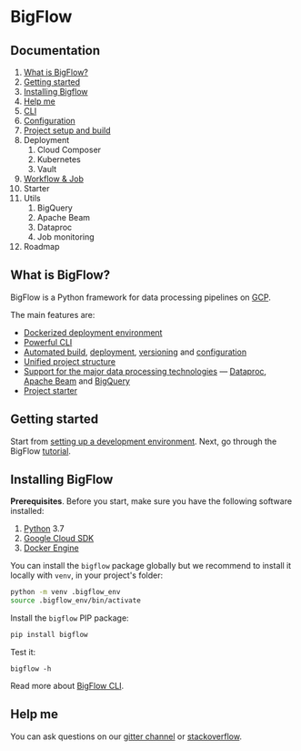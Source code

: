 # BigFlow

## Documentation

1. [What is BigFlow?](#what-is-bigflow)
1. [Getting started](#getting-started)
1. [Installing Bigflow](#installing-bigflow)
1. [Help me](#help-me)
1. [CLI](docs/cli.md)
1. [Configuration](./docs/configuration.md)
1. [Project setup and build](./docs/project_setup_and_build.md)
1. Deployment
    1. Cloud Composer
    1. Kubernetes
    1. Vault
1. [Workflow & Job](./docs/workflow-and-job.md)
1. Starter
1. Utils
    1. BigQuery
    1. Apache Beam
    1. Dataproc
    1. Job monitoring
1. Roadmap

## What is BigFlow?

BigFlow is a Python framework for data processing pipelines on [GCP](https://cloud.google.com/).

The main features are:

* [Dockerized deployment environment](./docs/project_setup_and_build.md#overview)
* [Powerful CLI](./docs/cli.md)
* [Automated build](./docs/project_setup_and_build.md#overview), [deployment](./docs/deployment.md), 
[versioning](./docs/project_setup_and_build.md#project-versioning) and [configuration](./docs/configuration.md)
* [Unified project structure](./docs/project_setup_and_build.md#project-structure)
* [Support for the major data processing technologies](./docs/utils.md) — [Dataproc](https://cloud.google.com/dataproc),
[Apache Beam](https://beam.apache.org/) and [BigQuery](https://cloud.google.com/bigquery)
* [Project starter](./docs/scaffold.md)

## Getting started

Start from [setting up a development environment](#installing-bigflow). 
Next, go through the BigFlow [tutorial](./docs/tutorial.md). 

## Installing BigFlow

**Prerequisites**. Before you start, make sure you have the following software installed:

1. [Python](https://www.python.org/downloads/) 3.7
2. [Google Cloud SDK](https://cloud.google.com/sdk/docs/downloads-interactive)
3. [Docker Engine](https://docs.docker.com/engine/install/)  

You can install the `bigflow` package globally but we recommend to 
install it locally with `venv`, in your project's folder:

```bash
python -m venv .bigflow_env
source .bigflow_env/bin/activate
```

Install the `bigflow` PIP package:

```bash
pip install bigflow
```

Test it:

```shell
bigflow -h
```

Read more about [BigFlow CLI](docs/cli.md).

## Help me

You can ask questions on our [gitter channel](https://gitter.im/allegro/bigflow) or [stackoverflow](https://stackoverflow.com/questions/tagged/bigflow).